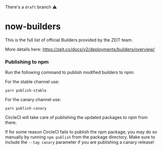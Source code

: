 There's a `draft` branch ⚠️

# now-builders

This is the full list of official Builders provided by the ZEIT team.

More details here: https://zeit.co/docs/v2/deployments/builders/overview/

### Publishing to npm

Run the following command to publish modified builders to npm:

For the stable channel use:

```
yarn publish-stable
```

For the canary channel use:

```
yarn publish-canary
```

CircleCI will take care of publishing the updated packages to npm from there.

If for some reason CircleCI fails to publish the npm package, you may do so
manually by running `npm publish` from the package directory. Make sure to
include the `--tag canary` parameter if you are publishing a canary release!
